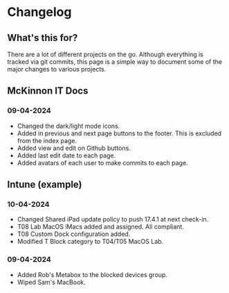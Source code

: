 # Changelog

## What's this for?
There are a lot of different projects on the go. Although everything is tracked via git commits, this page is a simple way to document some of the major changes to various projects.

## McKinnon IT Docs
### 09-04-2024
* Changed the dark/light mode icons.
* Added in previous and next page buttons to the footer. This is excluded from the index page.
* Added view and edit on Github buttons.
* Added last edit date to each page.
* Added avatars of each user to make commits to each page.

## Intune (example)
### 10-04-2024
* Changed Shared iPad update policy to push 17.4.1 at next check-in.
* T08 Lab MacOS iMacs added and assigned. All compliant.
* T08 Custom Dock configuration added.
* Modified T Block category to T04/T05 MacOS Lab.

### 09-04-2024
* Added Rob's Metabox to the blocked devices group.
* Wiped Sam's MacBook.
